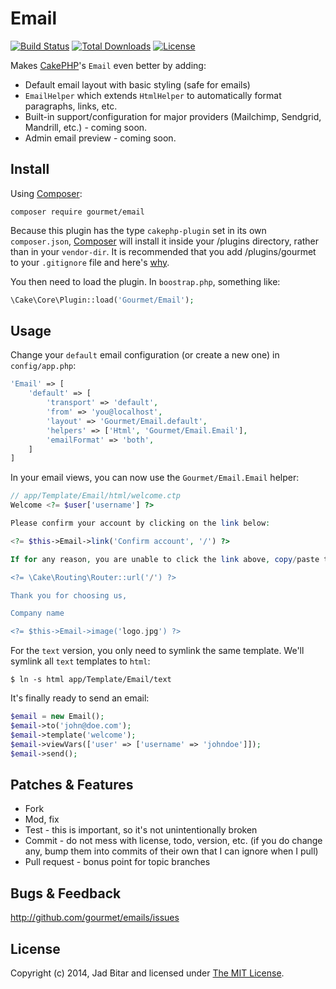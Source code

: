 # Email

[![Build Status](https://travis-ci.org/gourmet/email.svg?branch=master)](https://travis-ci.org/gourmet/email)
[![Total Downloads](https://poser.pugx.org/gourmet/email/downloads.svg)](https://packagist.org/packages/gourmet/email)
[![License](https://poser.pugx.org/gourmet/email/license.svg)](https://packagist.org/packages/gourmet/email)

Makes [CakePHP]'s `Email` even better by adding:

* Default email layout with basic styling (safe for emails)
* `EmailHelper` which extends `HtmlHelper` to automatically format paragraphs, links, etc.
* Built-in support/configuration for major providers (Mailchimp, Sendgrid, Mandrill, etc.) - coming soon.
* Admin email preview - coming soon.

## Install

Using [Composer][composer]:

```
composer require gourmet/email
```

Because this plugin has the type `cakephp-plugin` set in its own `composer.json`,
[Composer][composer] will install it inside your /plugins directory, rather than
in your `vendor-dir`. It is recommended that you add /plugins/gourmet to your
`.gitignore` file and here's [why][composer:ignore].

You then need to load the plugin. In `boostrap.php`, something like:

```php
\Cake\Core\Plugin::load('Gourmet/Email');
```

## Usage

Change your `default` email configuration (or create a new one) in `config/app.php`:

```php
'Email' => [
	'default' => [
		'transport' => 'default',
		'from' => 'you@localhost',
		'layout' => 'Gourmet/Email.default',
		'helpers' => ['Html', 'Gourmet/Email.Email'],
		'emailFormat' => 'both',
	]
]
```

In your email views, you can now use the `Gourmet/Email.Email` helper:

```php
// app/Template/Email/html/welcome.ctp
Welcome <?= $user['username'] ?>

Please confirm your account by clicking on the link below:

<?= $this->Email->link('Confirm account', '/') ?>

If for any reason, you are unable to click the link above, copy/paste the following to your browser's address bar:

<?= \Cake\Routing\Router::url('/') ?>

Thank you for choosing us,

Company name

<?= $this->Email->image('logo.jpg') ?>
```

For the `text` version, you only need to symlink the same template. We'll symlink all `text` templates to `html`:

```
$ ln -s html app/Template/Email/text
```

It's finally ready to send an email:

```php
$email = new Email();
$email->to('john@doe.com');
$email->template('welcome');
$email->viewVars(['user' => ['username' => 'johndoe']]);
$email->send();
```

## Patches & Features

* Fork
* Mod, fix
* Test - this is important, so it's not unintentionally broken
* Commit - do not mess with license, todo, version, etc. (if you do change any, bump them into commits of
their own that I can ignore when I pull)
* Pull request - bonus point for topic branches

## Bugs & Feedback

http://github.com/gourmet/emails/issues

## License

Copyright (c) 2014, Jad Bitar and licensed under [The MIT License][mit].

[cakephp]:http://cakephp.org
[composer]:http://getcomposer.org
[composer:ignore]:http://getcomposer.org/doc/faqs/should-i-commit-the-dependencies-in-my-vendor-directory.md
[mit]:http://www.opensource.org/licenses/mit-license.php

